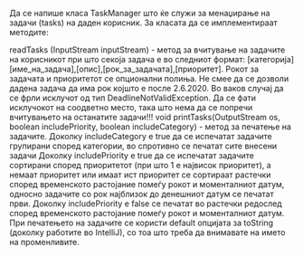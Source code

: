 Да се напише класа TaskManager што ќе служи за менаџирање на задачи (tasks) на даден корисник. За класата да се имплементираат методите:

readTasks (InputStream inputStream) - метод за вчитување на задачите на корисникот при што секоја задача е во следниот формат: [категорија][име_на_задача],[oпис],[рок_за_задачата],[приоритет]. Рокот за задачата и приоритетот се опционални полиња.
Не смее да се дозволи дадена задача да има рок којшто e после 2.6.2020. Во ваков случај да се фрли исклучот од тип DeadlineNotValidException. Да се фати исклучокот на соодветно место, така што нема да се попречи вчитувањето на останатите задачи!!!
void printTasks(OutputStream os, boolean includePriority, boolean includeCategory) - метод за печатење на задачите.
Доколку includeCategory e true да се испечатат задачите групирани според категории, во спротивно се печатат сите внесени задачи
Доколку includePriority e true да се испечатат задачите сортирани според приоритетот (при што 1 е највисок приоритет), a немаат приоритет или имаат ист приоритет се сортираат растечки според временското растојание помеѓу рокот и моменталниот датум, односно задачите со рок најблизок до денешниот датум се печатат први.
Доколку includePriority e false се печатат во растечки редослед според временското растојание помеѓу рокот и моменталниот датум.
При печатењето на задачите се користи default опцијата за toString (доколку работите вo IntelliJ), со тоа што треба да внимавате на името на променливите.